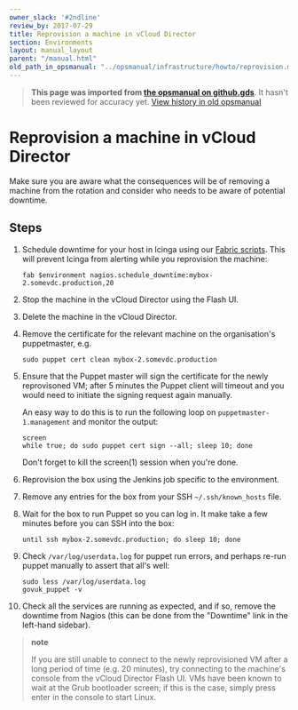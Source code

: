 ```yaml
---
owner_slack: '#2ndline'
review_by: 2017-07-29
title: Reprovision a machine in vCloud Director
section: Environments
layout: manual_layout
parent: "/manual.html"
old_path_in_opsmanual: "../opsmanual/infrastructure/howto/reprovision.md"
---
```




> **This page was imported from [the opsmanual on github.gds](https://github.gds/gds/opsmanual)**.
It hasn't been reviewed for accuracy yet.
[View history in old opsmanual](https://github.gds/gds/opsmanual/tree/master/infrastructure/howto/reprovision.md)


# Reprovision a machine in vCloud Director

Make sure you are aware what the consequences will be of removing a
machine from the rotation and consider who needs to be aware of
potential downtime.

## Steps

1.  Schedule downtime for your host in Icinga using our [Fabric
    scripts](https://github.com/alphagov/fabric-scripts). This will
    prevent Icinga from alerting while you reprovision the machine:

        fab $environment nagios.schedule_downtime:mybox-2.somevdc.production,20

2.  Stop the machine in the vCloud Director using the Flash UI.
3.  Delete the machine in the vCloud Director.
4.  Remove the certificate for the relevant machine on the
    organisation's puppetmaster, e.g.

        sudo puppet cert clean mybox-2.somevdc.production

5.  Ensure that the Puppet master will sign the certificate for the
    newly reprovisoned VM; after 5 minutes the Puppet client will
    timeout and you would need to initiate the signing request
    again manually.

    An easy way to do this is to run the following loop on
    `puppetmaster-1.management` and monitor the output:

        screen
        while true; do sudo puppet cert sign --all; sleep 10; done

    Don't forget to kill the screen(1) session when you're done.

6.  Reprovision the box using the Jenkins job specific to
    the environment.
7.  Remove any entries for the box from your SSH
    `~/.ssh/known_hosts` file.
8.  Wait for the box to run Puppet so you can log in. It make take a few
    minutes before you can SSH into the box:

        until ssh mybox-2.somevdc.production; do sleep 10; done

9.  Check `/var/log/userdata.log` for puppet run errors, and perhaps
    re-run puppet manually to assert that all's well:

        sudo less /var/log/userdata.log
        govuk_puppet -v

10. Check all the services are running as expected, and if so, remove
    the downtime from Nagios (this can be done from the "Downtime" link
    in the left-hand sidebar).

> **note**
>
> If you are still unable to connect to the newly reprovisioned VM after
> a long period of time (e.g. 20 minutes), try connecting to the
> machine's console from the vCloud Director Flash UI. VMs have been
> known to wait at the Grub bootloader screen; if this is the case,
> simply press enter in the console to start Linux.
